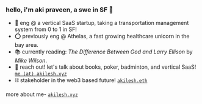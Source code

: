 ### hello, i'm aki praveen, a swe in SF 🌉

* 🚚 eng @ a vertical SaaS startup, taking a transportation management system from 0 to 1 in SF!
* ⭕️ previously eng @ Athelas, a fast growing healthcare unicorn in the bay area.
* 📚 currently reading: *The Difference Between God and Larry Ellison* by *Mike Wilson*. 
* 📧 reach out! let's talk about books, poker, badminton, and vertical SaaS! [`me (at) akilesh.xyz`](me@akilesh.xyz)
* ⛓️ stakeholder in the web3 based future! [`akilesh.eth`](akilesh.eth)

more about me- [`akilesh.xyz`](https://akilesh.xyz)
